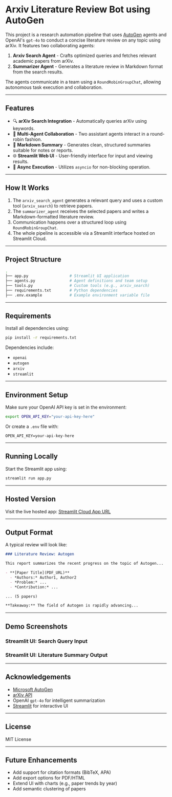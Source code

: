 # Arxiv Literature Review Bot using AutoGen

This project is a research automation pipeline that uses [AutoGen](https://github.com/microsoft/autogen) agents and OpenAI's `gpt-4o` to conduct a concise literature review on any topic using arXiv. It features two collaborating agents:

1. **Arxiv Search Agent** - Crafts optimized queries and fetches relevant academic papers from arXiv.
2. **Summarizer Agent** - Generates a literature review in Markdown format from the search results.

The agents communicate in a team using a `RoundRobinGroupChat`, allowing autonomous task execution and collaboration.

---

## Features

* 🔍 **arXiv Search Integration** - Automatically queries arXiv using keywords.
* 🧠 **Multi-Agent Collaboration** - Two assistant agents interact in a round-robin fashion.
* 📄 **Markdown Summary** - Generates clean, structured summaries suitable for notes or reports.
* 🌐 **Streamlit Web UI** - User-friendly interface for input and viewing results.
* 🔄 **Async Execution** - Utilizes `asyncio` for non-blocking operation.

---

## How It Works

1. The `arxiv_search_agent` generates a relevant query and uses a custom tool (`arxiv_search`) to retrieve papers.
2. The `summarizer_agent` receives the selected papers and writes a Markdown-formatted literature review.
3. Communication happens over a structured loop using `RoundRobinGroupChat`.
4. The whole pipeline is accessible via a Streamlit interface hosted on Streamlit Cloud.

---

## Project Structure

```bash
.
├── app.py                  # Streamlit UI application
├── agents.py               # Agent definitions and team setup
├── tools.py                # Custom tools (e.g., arxiv_search)
├── requirements.txt        # Python dependencies
├── .env.example            # Example environment variable file
```

---

## Requirements

Install all dependencies using:

```bash
pip install -r requirements.txt
```

Dependencies include:

* `openai`
* `autogen`
* `arxiv`
* `streamlit`

---

## Environment Setup

Make sure your OpenAI API key is set in the environment:

```bash
export OPEN_API_KEY="your-api-key-here"
```

Or create a `.env` file with:

```
OPEN_API_KEY=your-api-key-here
```

---

## Running Locally

Start the Streamlit app using:

```bash
streamlit run app.py
```

---

## Hosted Version

Visit the live hosted app: [Streamlit Cloud App URL](https://your-app-name.streamlit.app)

---

## Output Format

A typical review will look like:

```markdown
### Literature Review: Autogen

This report summarizes the recent progress on the topic of Autogen...

- **[Paper Title](PDF_URL)**
  - *Authors:* Author1, Author2
  - *Problem:* ...
  - *Contribution:* ...

... (5 papers)

**Takeaway:** The field of Autogen is rapidly advancing...
```

---

## Demo Screenshots

### Streamlit UI: Search Query Input

### Streamlit UI: Literature Summary Output

---

## Acknowledgements

* [Microsoft AutoGen](https://github.com/microsoft/autogen)
* [arXiv API](https://arxiv.org/help/api/index)
* OpenAI `gpt-4o` for intelligent summarization
* [Streamlit](https://streamlit.io/) for interactive UI

---

## License

MIT License

---

## Future Enhancements

* Add support for citation formats (BibTeX, APA)
* Add export options for PDF/HTML
* Extend UI with charts (e.g., paper trends by year)
* Add semantic clustering of papers

